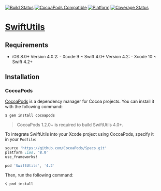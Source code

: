 [![Build Status](https://travis-ci.org/tsrnd/swiftutils-ios.svg?branch=master)](https://travis-ci.org/tsrnd/swiftutils-ios)
[![CocoaPods Compatible](https://img.shields.io/cocoapods/v/SwiftUtils.svg)](https://img.shields.io/cocoapods/v/SwiftUtils.svg)
[![Platform](https://img.shields.io/cocoapods/p/SwiftUtils.svg?style=flat)](http://cocoadocs.org/docsets/SwiftUtils)
[![Coverage Status](https://codecov.io/github/tsrnd/swiftutils-ios/coverage.svg?branch=master)](https://codecov.io/github/tsrnd/swiftutils-ios?branch=master)

[SwiftUtils](https://github.com/tsrnd/swiftutils-ios)
============

## Requirements

- iOS 8.0+
Version 4.0.2: - Xcode 9 ~ Swift 4.0+
Version 4.2: - Xcode 10 ~ Swift 4.2+

## Installation

### CocoaPods

[CocoaPods](http://cocoapods.org) is a dependency manager for Cocoa projects. You can install it with the following command:

```bash
$ gem install cocoapods
```

> CocoaPods 1.2.0+ is required to build SwiftUtils 4.0+.

To integrate SwiftUtils into your Xcode project using CocoaPods, specify it in your `Podfile`:

```ruby
source 'https://github.com/CocoaPods/Specs.git'
platform :ios, '8.0'
use_frameworks!

pod 'SwiftUtils', '4.2'
```

Then, run the following command:

```bash
$ pod install
```

